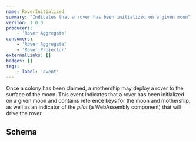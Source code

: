 ```yaml
---
name: RoverInitialized
summary: "Indicates that a rover has been initialized on a given moon"
version: 1.0.0
producers:
    - 'Rover Aggregate'
consumers:
    - 'Rover Aggregate'
    - 'Rover Projector'
externalLinks: []
badges: []
tags:
    - label: 'event'      
---
```

Once a colony has been claimed, a mothership may deploy a rover to the surface of the moon. This event indicates that a rover has been initialized on a given moon and contains reference keys for the moon and mothership, as well as an indicator of the _pilot_ (a WebAssembly component) that will drive the rover.

<Mermaid />

## Schema

<SchemaViewer />
